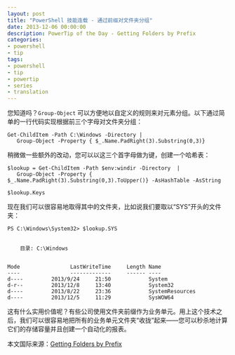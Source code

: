 ```yaml
---
layout: post
title: "PowerShell 技能连载 - 通过前缀对文件夹分组"
date: 2013-12-06 00:00:00
description: PowerTip of the Day - Getting Folders by Prefix
categories:
- powershell
- tip
tags:
- powershell
- tip
- powertip
- series
- translation
---
```

您知道吗？`Group-Object` 可以方便地以自定义的规则来对元素分组。以下通过简单的一行代码实现根据前三个字母对文件夹分组：

	Get-ChildItem -Path C:\Windows -Directory |
	   Group-Object -Property { $_.Name.PadRight(3).Substring(0,3)}

稍微做一些额外的改动，您可以以这三个首字母做为键，创建一个哈希表：

	$lookup = Get-ChildItem -Path $env:windir -Directory  |
	   Group-Object -Property { $_.Name.PadRight(3).Substring(0,3).ToUpper()} -AsHashTable -AsString
	
	$lookup.Keys

现在我们可以很容易地取得其中的文件夹，比如说我们要取以“SYS”开头的文件夹：

	PS C:\Windows\System32> $lookup.SYS
	
	
	    目录: C:\Windows
	
	
	Mode                LastWriteTime     Length Name                                                                                
	----                -------------     ------ ----                                                                                
	d----         2013/9/24     21:50            System                                                                              
	d-r--         2013/12/8     13:40            System32                                                                            
	d----         2013/8/22     23:36            SystemResources                                                                     
	d----         2013/12/5     11:29            SysWOW64  

这有什么实用价值呢？有些公司使用文件夹前缀作为业务单元。用上这个技术之后，我们可以很容易地把所有的业务单元文件夹“收拢”起来——您可以秒杀地计算它们的存储容量并且创建一个自动化的报表。

<!--more-->
本文国际来源：[Getting Folders by Prefix](http://community.idera.com/powershell/powertips/b/tips/posts/getting-folders-by-prefix)
